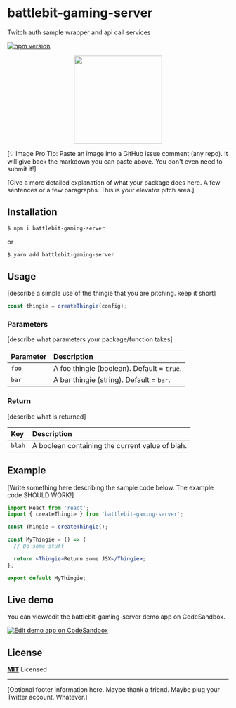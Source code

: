 # battlebit-gaming-server

Twitch auth sample wrapper and api call services

[![npm version](https://badge.fury.io/js/battlebit-gaming-server.svg)](https://badge.fury.io/js/battlebit-gaming-server)

<div align="center"><img src="https://user-images.githubusercontent.com/11546953/99878854-1550f900-2be7-11eb-965b-d592d2df0b32.png" width="200" /></div>

[💡 Image Pro Tip: Paste an image into a GitHub issue comment (any repo). It will give back the markdown you can paste above. You don't even need to submit it!]

[Give a more detailed explanation of what your package does here. A few sentences or a few paragraphs.
This is your elevator pitch area.]

## Installation

```bash
$ npm i battlebit-gaming-server
```

or

```bash
$ yarn add battlebit-gaming-server
```

## Usage

[describe a simple use of the thingie that you are pitching. keep it short]

```js
const thingie = createThingie(config);
```

### Parameters

[describe what parameters your package/function takes]

| Parameter | Description                                |
| :-------- | :----------------------------------------- |
| `foo`     | A foo thingie (boolean). Default = `true`. |
| `bar`     | A bar thingie (string). Default = `bar`.   |

### Return

[describe what is returned]

| Key    | Description                                     |
| :----- | :---------------------------------------------- |
| `blah` | A boolean containing the current value of blah. |

## Example

[Write something here describing the sample code below. The example code SHOULD WORK!]

```jsx
import React from 'react';
import { createThingie } from 'battlebit-gaming-server';

const Thingie = createThingie();

const MyThingie = () => {
  // Do some stuff

  return <Thingie>Return some JSX</Thingie>;
};

export default MyThingie;
```

## Live demo

You can view/edit the battlebit-gaming-server demo app on CodeSandbox.

[![Edit demo app on CodeSandbox](https://codesandbox.io/static/img/play-codesandbox.svg)](https://codesandbox.io/s/github/donavon/use-step-multi-step-form-demo/tree/master/?module=%2Fsrc%2FDarkModeToggle.jsx)

## License

**[MIT](LICENSE)** Licensed

---

[Optional footer information here. Maybe thank a friend. Maybe plug your Twitter account. Whatever.]
